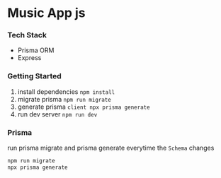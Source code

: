 # Music App js

### Tech Stack

* Prisma ORM
* Express

### Getting Started

1. install dependencies `npm install`
2. migrate prisma `npm run migrate`
3. generate prisma `client npx prisma generate`
4. run dev server `npm run dev`

### Prisma 

run prisma migrate and prisma generate everytime the `Schema` changes

```bash
npm run migrate
npx prisma generate
```
